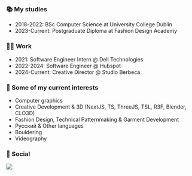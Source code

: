 ### 📚 My studies
- 2018-2022: BSc Computer Science at University College Dublin
- 2023-Current: Postgraduate Diploma at Fashion Design Academy 

### 👩‍💻 Work
- 2021: Software Engineer Intern @ Dell Technologies
- 2022-2024: Software Engineer @ Hubspot
- 2024-Current: Creative Director @ Studio Berbeca
                                                                                                      
### 🌱 Some of my current interests
* Computer graphics
* Creative Development & 3D (NextJS, TS, ThreeJS, TSL, R3F, Blender, CLO3D)
* Fashion Design, Technical Patternmaking & Garment Development
* Русский & Other languages
* Bouldering
* Videography

### 📱 Social
[<img src="https://img.shields.io/badge/linkedin-%230077B5.svg?&style=for-the-badge&logo=linkedin&logoColor=white" />](https://www.linkedin.com/in/andra-antal-berbecaru/)
